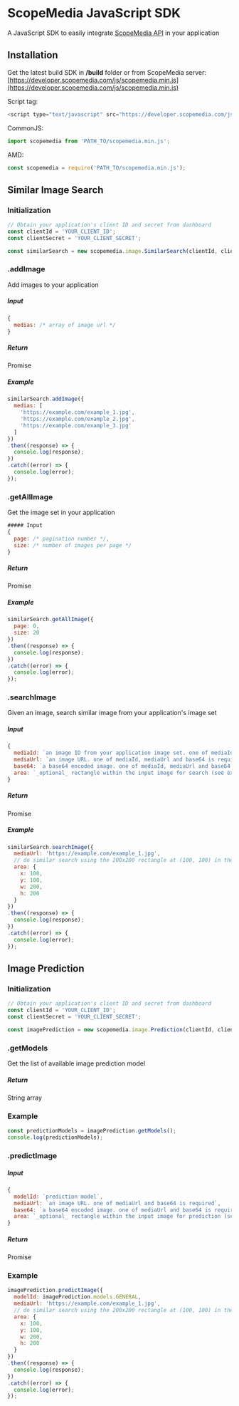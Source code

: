 ScopeMedia JavaScript SDK
=====
A JavaScript SDK to easily integrate [ScopeMedia API](https://developer.scopemedia.com/documentation/) in your application

Installation
-----
Get the latest build SDK in **/build** folder or from ScopeMedia server: [https://developer.scopemedia.com/js/scopemedia.min.js](https://developer.scopemedia.com/js/scopemedia.min.js)

Script tag:
```js
<script type="text/javascript" src="https://developer.scopemedia.com/js/scopemedia.min.js"></script>
```

CommonJS:
```js
import scopemedia from 'PATH_TO/scopemedia.min.js';
```

AMD:
```js
const scopemedia = require('PATH_TO/scopemedia.min.js');
```

Similar Image Search
-----

### Initialization

```js
// Obtain your application's client ID and secret from dashboard
const clientId = 'YOUR_CLIENT_ID';
const clientSecret = 'YOUR_CLIENT_SECRET';

const similarSearch = new scopemedia.image.SimilarSearch(clientId, clientSecret);
```

### .addImage
Add images to your application

##### Input
```js
{
  medias: /* array of image url */
}
```

##### Return
Promise

##### Example
```js
similarSearch.addImage({
  medias: [
    'https://example.com/example_1.jpg',
    'https://example.com/example_2.jpg',
    'https://example.com/example_3.jpg'
  ]
})
.then((response) => {
  console.log(response);
})
.catch((error) => {
  console.log(error);
});
```

### .getAllImage
Get the image set in your application
```js
##### Input
{
  page: /* pagination number */,
  size: /* number of images per page */
}
```

##### Return
Promise

##### Example
```js
similarSearch.getAllImage({
  page: 0,
  size: 20
})
.then((response) => {
  console.log(response);
})
.catch((error) => {
  console.log(error);
});
```

### .searchImage
Given an image, search similar image from your application's image set

##### Input
```js
{
  mediaId: `an image ID from your application image set. one of mediaId, mediaUrl and base64 is required`,
  mediaUrl: `an image URL. one of mediaId, mediaUrl and base64 is required`,
  base64: `a base64 encoded image. one of mediaId, mediaUrl and base64 is required`,
  area: `_optional_ rectangle within the input image for search (see example) `
}
```

##### Return
Promise

##### Example
```js
similarSearch.searchImage({
  mediaUrl: 'https://example.com/example_1.jpg',
  // do similar search using the 200x200 rectangle at (100, 100) in the input image
  area: {
    x: 100,
    y: 100,
    w: 200,
    h: 200
  }
})
.then((response) => {
  console.log(response);
})
.catch((error) => {
  console.log(error);
});
```

Image Prediction
-----

### Initialization
```js
// Obtain your application's client ID and secret from dashboard
const clientId = 'YOUR_CLIENT_ID';
const clientSecret = 'YOUR_CLIENT_SECRET';

const imagePrediction = new scopemedia.image.Prediction(clientId, clientSecret);
```

### .getModels
Get the list of available image prediction model

##### Return
String array

### Example
```js
const predictionModels = imagePrediction.getModels();
console.log(predictionModels);
```

### .predictImage

##### Input
```js
{
  modelId: `prediction model`,
  mediaUrl: `an image URL. one of mediaUrl and base64 is required`,
  base64: `a base64 encoded image. one of mediaUrl and base64 is required`,
  area: `_optional_ rectangle within the input image for prediction (see example) `
}
```

##### Return
Promise

### Example
```js
imagePrediction.predictImage({
  modelId: imagePrediction.models.GENERAL,
  mediaUrl: 'https://example.com/example_1.jpg',
  // do similar search using the 200x200 rectangle at (100, 100) in the input image
  area: {
    x: 100,
    y: 100,
    w: 200,
    h: 200
  }
})
.then((response) => {
  console.log(response);
})
.catch((error) => {
  console.log(error);
});
```
